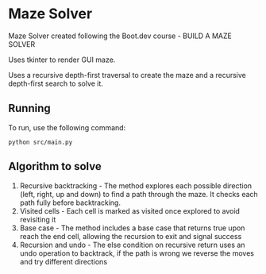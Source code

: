 # Maze Solver
Maze Solver created following the Boot.dev course - BUILD A MAZE SOLVER

Uses tkinter to render GUI maze.

Uses a recursive depth-first traversal to create the maze and a recursive depth-first search to solve it.

## Running
To run, use the following command:
```shell
python src/main.py
```

## Algorithm to solve
1. Recursive backtracking - The method explores each possible direction (left, right, up and down) to find a path through the maze. It checks each path fully before backtracking.
2. Visited cells - Each cell is marked as visited once explored to avoid revisiting it
3. Base case - The method includes a base case that returns true upon reach the end cell, allowing the recursion to exit and signal success
4. Recursion and undo - The else condition on recursive return uses an undo operation to backtrack, if the path is wrong we reverse the moves and try different directions
